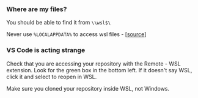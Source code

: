 
### Where are my files?

You should be able to find it from `\\wsl$\`

Never use `%LOCALAPPDATA%` to access wsl files - [[source](https://devblogs.microsoft.com/commandline/do-not-change-linux-files-using-windows-apps-and-tools/)]


### VS Code is acting strange

Check that you are accessing your repository with the Remote - WSL extension. Look for the green box in the bottom left. If it doesn't say WSL, click it and select to reopen in WSL. 

Make sure you cloned your repository inside WSL, not Windows.